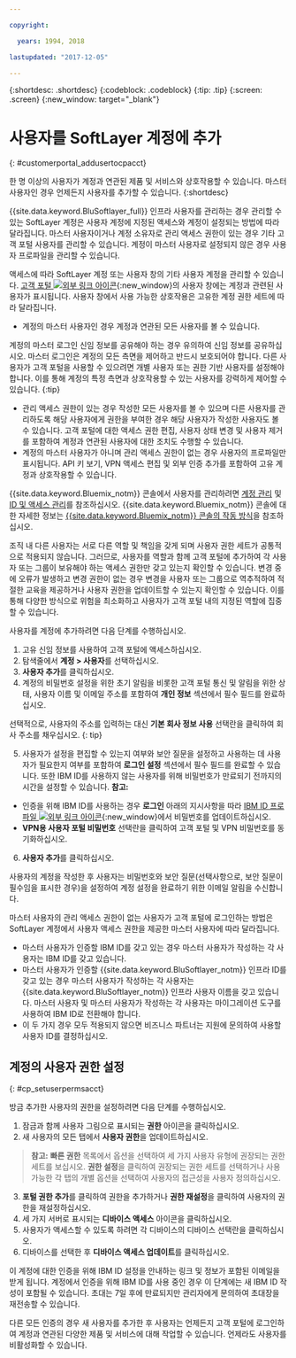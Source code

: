 ```yaml
---

copyright:

  years: 1994, 2018

lastupdated: "2017-12-05"

---
```


{:shortdesc: .shortdesc}
{:codeblock: .codeblock}
{:tip: .tip}
{:screen: .screen}
{:new_window: target="_blank"}


# 사용자를 SoftLayer 계정에 추가
{: #customerportal_addusertocpacct}

한 명 이상의 사용자가 계정과 연관된 제품 및 서비스와 상호작용할 수 있습니다. 마스터 사용자인 경우 언제든지 사용자를 추가할 수 있습니다.
{:shortdesc}

{{site.data.keyword.BluSoftlayer_full}} 인프라 사용자를 관리하는 경우 관리할 수 있는 SoftLayer 계정은 사용자 계정에 지정된 액세스와 계정이 설정되는 방법에 따라 달라집니다. 마스터 사용자이거나 계정 소유자로 관리 액세스 권한이 있는 경우 기타 고객 포털 사용자를 관리할 수 있습니다. 계정이 마스터 사용자로 설정되지 않은 경우 사용자 프로파일을 관리할 수 있습니다. 

액세스에 따라 SoftLayer 계정 또는 사용자 창의 기타 사용자 계정을 관리할 수 있습니다. [고객 포털 ![외부 링크 아이콘](../icons/launch-glyph.svg)](https://control.softlayer.com/){:new_window}의 사용자 창에는 계정과 관련된 사용자가 표시됩니다. 사용자 창에서 사용 가능한 상호작용은 고유한 계정 권한 세트에 따라 달라집니다. 
  * 계정의 마스터 사용자인 경우 계정과 연관된 모든 사용자를 볼 수 있습니다.

  계정의 마스터 로그인 신임 정보를 공유해야 하는 경우 유의하여 신임 정보를 공유하십시오. 마스터 로그인은 계정의 모든 측면을 제어하고 반드시 보호되어야 합니다. 다른 사용자가 고객 포털을 사용할 수 있으려면 개별 사용자 또는 권한 기반 사용자를 설정해야 합니다. 이를 통해 계정의 특정 측면과 상호작용할 수 있는 사용자를 강력하게 제어할 수 있습니다. {:tip}
  * 관리 액세스 권한이 있는 경우 작성한 모든 사용자를 볼 수 있으며 다른 사용자를 관리하도록 해당 사용자에게 권한을 부여한 경우 해당 사용자가 작성한 사용자도 볼 수 있습니다. 고객 포털에 대한 액세스 권한 편집, 사용자 상태 변경 및 사용자 제거를 포함하여 계정과 연관된 사용자에 대한 조치도 수행할 수 있습니다. 
  * 계정의 마스터 사용자가 아니며 관리 액세스 권한이 없는 경우 사용자의 프로파일만 표시됩니다. API 키 보기, VPN 액세스 편집 및 외부 인증 추가를 포함하여 고유 계정과 상호작용할 수 있습니다. 

{{site.data.keyword.Bluemix_notm}} 콘솔에서 사용자를 관리하려면 [계정 관리](/docs/admin/adminpublic.html#signing-up-for-ibm-cloud) 및 [ID 및 액세스 관리](/docs/iam/quickstart.html#getstarted)를 참조하십시오. {{site.data.keyword.Bluemix_notm}} 콘솔에 대한 자세한 정보는 [{{site.data.keyword.Bluemix_notm}} 콘솔의 작동 방식](/docs/overview/ui.html#ui)을 참조하십시오. 

조직 내 다른 사용자는 서로 다른 역할 및 책임을 갖게 되며 사용자 권한 세트가 공통적으로 적용되지 않습니다. 그러므로, 사용자를 역할과 함께 고객 포털에 추가하여 각 사용자 또는 그룹이 보유해야 하는 액세스 권한만 갖고 있는지 확인할 수 있습니다. 변경 중에 오류가 발생하고 변경 권한이 없는 경우 변경을 사용자 또는 그룹으로 역추적하여 적절한 교육을 제공하거나 사용자 권한을 업데이트할 수 있는지 확인할 수 있습니다. 이를 통해 다양한 방식으로 위험을 최소화하고 사용자가 고객 포털 내의 지정된 역할에 집중할 수 있습니다. 

사용자를 계정에 추가하려면 다음 단계를 수행하십시오. 

1. 고유 신임 정보를 사용하여 고객 포털에 액세스하십시오. 
2. 탐색줄에서 **계정 > 사용자**를 선택하십시오. 
3. **사용자 추가**를 클릭하십시오.
4. 계정의 비밀번호 설정을 위한 초기 알림을 비롯한 고객 포털 통신 및 알림을 위한 상태, 사용자 이름 및 이메일 주소를 포함하여 **개인 정보** 섹션에서 필수 필드를 완료하십시오. 

  선택적으로, 사용자의 주소를 입력하는 대신 **기본 회사 정보 사용** 선택란을 클릭하여 회사 주소를 채우십시오.
  {: tip}

5. 사용자가 설정을 편집할 수 있는지 여부와 보안 질문을 설정하고 사용하는 데 사용자가 필요한지 여부를 포함하여 **로그인 설정** 섹션에서 필수 필드를 완료할 수 있습니다. 또한 IBM ID를 사용하지 않는 사용자를 위해 비밀번호가 만료되기 전까지의 시간을 설정할 수 있습니다.
**참고:**
* 인증을 위해 IBM ID를 사용하는 경우 **로그인** 아래의 지시사항을 따라 [IBM ID 프로파일 ![외부 링크 아이콘](../icons/launch-glyph.svg)](https://www.ibm.com/account/profile){:new_window}에서 비밀번호를 업데이트하십시오. 
* **VPN용 사용자 포털 비밀번호** 선택란을 클릭하여 고객 포털 및 VPN 비밀번호를 동기화하십시오. 
6. **사용자 추가**를 클릭하십시오.

사용자의 계정을 작성한 후 사용자는 비밀번호와 보안 질문(선택사항으로, 보안 질문이 필수임을 표시한 경우)을 설정하여 계정 설정을 완료하기 위한 이메일 알림을 수신합니다. 

마스터 사용자의 관리 액세스 권한이 없는 사용자가 고객 포털에 로그인하는 방법은 SoftLayer 계정에서 사용자 액세스 권한을 제공한 마스터 사용자에 따라 달라집니다. 
  * 마스터 사용자가 인증할 IBM ID를 갖고 있는 경우 마스터 사용자가 작성하는 각 사용자는 IBM ID를 갖고 있습니다. 
  * 마스터 사용자가 인증할 {{site.data.keyword.BluSoftlayer_notm}} 인프라 ID를 갖고 있는 경우 마스터 사용자가 작성하는 각 사용자는 {{site.data.keyword.BluSoftlayer_notm}} 인프라 사용자 이름을 갖고 있습니다. 마스터 사용자 및 마스터 사용자가 작성하는 각 사용자는 마이그레이션 도구를 사용하여 IBM ID로 전환해야 합니다. 
  * 이 두 가지 경우 모두 적용되지 않으면 비즈니스 파트너는 지원에 문의하여 사용할 사용자 ID를 결정하십시오. 

## 계정의 사용자 권한 설정
{: #cp_setuserpermsacct}

방금 추가한 사용자의 권한을 설정하려면 다음 단계를 수행하십시오.

1. 잠금과 함께 사용자 그림으로 표시되는 **권한** 아이콘을 클릭하십시오. 
2. 새 사용자의 모든 탭에서 **사용자 권한**을 업데이트하십시오. 
> **참고:** **빠른 권한** 목록에서 옵션을 선택하여 세 가지 사용자 유형에 권장되는 권한 세트를 보십시오. **권한 설정**을 클릭하여 권장되는 권한 세트를 선택하거나
사용 가능한 각 탭의 개별 옵션을 선택하여 사용자의 접근성을 사용자 정의하십시오. 
3. **포털 권한 추가**를 클릭하여 권한을 추가하거나 **권한 재설정**을 클릭하여 사용자의 권한을 재설정하십시오. 
4. 세 가지 서버로 표시되는 **디바이스 액세스** 아이콘을 클릭하십시오. 
5. 사용자가 액세스할 수 있도록 하려면 각 디바이스의 디바이스 선택란을 클릭하십시오. 
6. 디바이스를 선택한 후 **디바이스 액세스 업데이트**를 클릭하십시오. 

이 계정에 대한 인증을 위해 IBM ID 설정을 안내하는 링크 및 정보가 포함된 이메일을 받게 됩니다. 계정에서 인증을 위해 IBM ID를 사용 중인 경우 이 단계에는 새 IBM ID 작성이 포함될 수 있습니다. 초대는 7일 후에 만료되지만 관리자에게 문의하여 초대장을 재전송할 수 있습니다. 

다른 모든 인증의 경우 새 사용자를 추가한 후 사용자는 언제든지 고객 포털에 로그인하여 계정과 연관된 다양한 제품 및 서비스에 대해 작업할 수 있습니다. 언제라도 사용자를 비활성화할 수 있습니다. 
